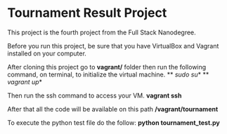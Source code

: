 # Tournament Result Project

This project is the fourth project from the Full Stack Nanodegree.

Before you run this project, be sure that you have VirtualBox and Vagrant installed on your computer.

After cloning this project go to **vagrant/** folder then run the following command, on terminal, to initialize the virtual machine.
** *sudo su**
** *vagrant up**

Then run the ssh command to access your VM.
**vagrant ssh**

After that all the code will be available on this path
**/vagrant/tournament**

To execute the python test file do the follow:
**python tournament_test.py**
